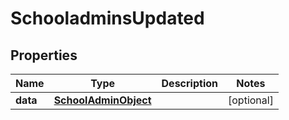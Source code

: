 
# SchooladminsUpdated

## Properties
Name | Type | Description | Notes
------------ | ------------- | ------------- | -------------
**data** | [**SchoolAdminObject**](SchoolAdminObject.md) |  |  [optional]



